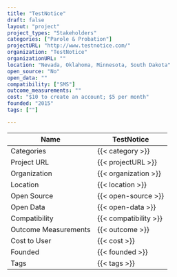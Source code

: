 ```yaml
---
title: "TestNotice"
draft: false
layout: "project"
project_types: "Stakeholders"
categories: ["Parole & Probation"]
projectURL: "http://www.testnotice.com/"
organization: "TestNotice"
organizationURL: ""
location: "Nevada, Oklahoma, Minnesota, South Dakota"
open_source: "No"
open_data: ""
compatibility: ["SMS"]
outcome_measurements: ""
cost: "$10 to create an account; $5 per month"
founded: "2015"
tags: [""]

---
```



Name                    |  TestNotice    
------------------------|----
Categories              | {{< category >}} 
Project URL             | {{< projectURL >}} 
Organization            | {{< organization >}} 
Location                | {{< location >}} 
Open Source             | {{< open-source >}} 
Open Data               | {{< open-data >}} 
Compatibility           | {{< compatibility >}} 
Outcome Measurements    | {{< outcome >}} 
Cost to User            | {{< cost >}} 
Founded                 | {{< founded >}} 
Tags                    | {{< tags >}} 


